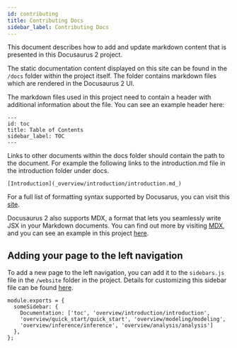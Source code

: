 ```yaml
---
id: contributing
title: Contributing Docs
sidebar_label: Contributing Docs
---
```


This document describes how to add and update markdown content that is presented in this Docusaurus 2 project.

The static documentation content displayed on this site can be found in the `/docs` folder within the project itself. The folder contains markdown files which are rendered in the Docusaurus 2 UI.

The markdown files used in this project need to contain a header with additional information about the file. You can see an example header here:

```
---
id: toc
title: Table of Contents
sidebar_label: TOC
---
```


Links to other documents within the docs folder should contain the path to the document. For example the following links to the introduction.md file in the introduction folder under docs.


```
[Introduction](_overview/introduction/introduction.md_)
```

For a full list of formatting syntax supported by Docusarus, you can visit this [site](https://www.markdownguide.org/basic-syntax/).

Docusaurus 2 also supports MDX, a format that lets you seamlessly write JSX in your Markdown documents. You can find out more by visiting [MDX](https://mdxjs.com/), and you can see an example in this project [here](mdx.md).

## Adding your page to the left navigation

To add a new page to the left navigation, you can add it to the `sidebars.js` file in the `/website` folder in the project. Details for customizing this sidebar file can be found [here](https://v2.docusaurus.io/docs/docs-introduction/#sidebar-object).

```
module.exports = {
  someSidebar: {
    Documentation: ['toc', 'overview/introduction/introduction',
    'overview/quick_start/quick_start', 'overview/modeling/modeling',
    'overview/inference/inference', 'overview/analysis/analysis']
  },
};
```

